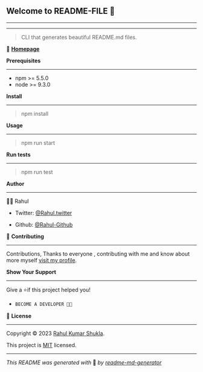 

## **Welcome to README-FILE 👋**
___
___


> CLI that generates beautiful README.md files.

🏡 [**Homepage**](#heading-ids) 

**Prerequisites**
___
- npm >= 5.5.0
- node >= 9.3.0

**Install**
___

> npm install

**Usage**
___
> npm run start

**Run tests**
___
> npm run test


**Author**
____

🙍‍♀️ Rahul

- Twitter: [@Rahul.twitter](https://twitter.com/rahul_elite)

- Github: [@Rahul-Github](https://github.com/elite-rahul)


🤝 **Contributing**
___
Contributions, Thanks to everyone , contributing with me and know about more myself [visit my profile](https://www.instagram.com/elite__rahul/).

**Show Your Support**
___
Give a ⭐if this project helped you!

- ```bash
  BECOME A DEVELOPER 👩‍💻

<!-- Here something icon -->

📝 **License**
___
Copyright © 2023 [Rahul Kumar Shukla](#heading-ids).

This project is [MIT](https://choosealicense.com/licenses/mit/) licensed.

___
*This README was generated with* 🧡 *by [readme-md-generator](https://www.makeareadme.com/)*






